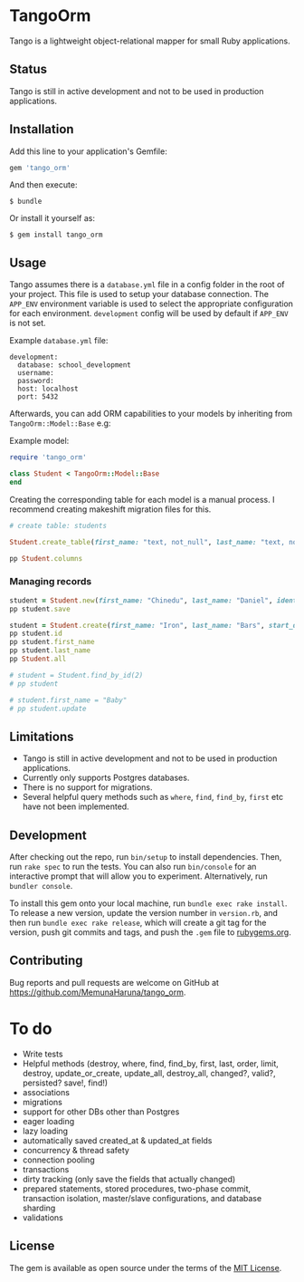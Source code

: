# TangoOrm
Tango is a lightweight object-relational mapper for small Ruby applications.

## Status

Tango is still in active development and not to be used in production applications.

## Installation

Add this line to your application's Gemfile:

```ruby
gem 'tango_orm'
```

And then execute:

    $ bundle

Or install it yourself as:

    $ gem install tango_orm

## Usage

Tango assumes there is a `database.yml` file in a config folder in the root of your project. This file is used to setup your database connection. The `APP_ENV` environment variable is used to select the appropriate configuration for each environment. `development` config will be used by default if `APP_ENV` is not set.

Example `database.yml` file:
```
development:
  database: school_development
  username:
  password:
  host: localhost
  port: 5432
```

Afterwards, you can add ORM capabilities to your models by inheriting from `TangoOrm::Model::Base` e.g:

Example model:
```ruby
require 'tango_orm'

class Student < TangoOrm::Model::Base
end
```

Creating the corresponding table for each model is a manual process. I recommend creating makeshift migration files for this.

```ruby
# create table: students

Student.create_table(first_name: "text, not_null", last_name: "text, not_null", age: "integer", start_date: "date", graduation_date: "date", identification_number: "text, unique, not_null")

pp Student.columns
```

### Managing records

```ruby
student = Student.new(first_name: "Chinedu", last_name: "Daniel", identification_number: "OPPOPG001", age: 28)
pp student.save

student = Student.create(first_name: "Iron", last_name: "Bars", start_date: Date.today, identification_number: "XOXO007")
pp student.id
pp student.first_name
pp student.last_name
pp Student.all

# student = Student.find_by_id(2)
# pp student

# student.first_name = "Baby"
# pp student.update
```

## Limitations
- Tango is still in active development and not to be used in production applications.
- Currently only supports Postgres databases.
- There is no support for migrations.
- Several helpful query methods such as `where`, `find`, `find_by`, `first` etc have not been implemented.

## Development

After checking out the repo, run `bin/setup` to install dependencies. Then, run `rake spec` to run the tests. You can also run `bin/console` for an interactive prompt that will allow you to experiment. Alternatively, run `bundler console`.

To install this gem onto your local machine, run `bundle exec rake install`. To release a new version, update the version number in `version.rb`, and then run `bundle exec rake release`, which will create a git tag for the version, push git commits and tags, and push the `.gem` file to [rubygems.org](https://rubygems.org).

## Contributing

Bug reports and pull requests are welcome on GitHub at https://github.com/MemunaHaruna/tango_orm.

# To do
- Write tests
- Helpful methods (destroy, where, find, find_by, first, last, order, limit, destroy, update_or_create, update_all, destroy_all, changed?, valid?, persisted? save!, find!)
- associations
- migrations
- support for other DBs other than Postgres
- eager loading
- lazy loading
- automatically saved created_at & updated_at fields
- concurrency & thread safety
- connection pooling
- transactions
- dirty tracking (only save the fields that actually changed)
- prepared statements, stored procedures, two-phase commit, transaction isolation, master/slave configurations, and database sharding
- validations

## License

The gem is available as open source under the terms of the [MIT License](https://opensource.org/licenses/MIT).
